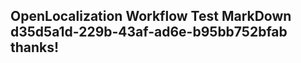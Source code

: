 <properties
ms.topic="hero-topic"
ms.test1="hero-topic"
ms.test2="test"/>


## OpenLocalization Workflow Test MarkDown d35d5a1d-229b-43af-ad6e-b95bb752bfab thanks!



<!--HONumber=Jul16_HO5-->


